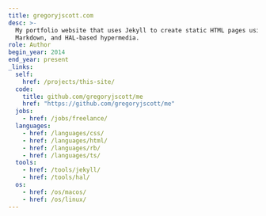 ```yaml
---
title: gregoryjscott.com
desc: >-
  My portfolio website that uses Jekyll to create static HTML pages using YAML,
  Markdown, and HAL-based hypermedia.
role: Author
begin_year: 2014
end_year: present
_links:
  self:
    href: /projects/this-site/
  code:
    title: github.com/gregoryjscott/me
    href: "https://github.com/gregoryjscott/me"
  jobs:
    - href: /jobs/freelance/
  languages:
    - href: /languages/css/
    - href: /languages/html/
    - href: /languages/rb/
    - href: /languages/ts/
  tools:
    - href: /tools/jekyll/
    - href: /tools/hal/
  os:
    - href: /os/macos/
    - href: /os/linux/
---
```

